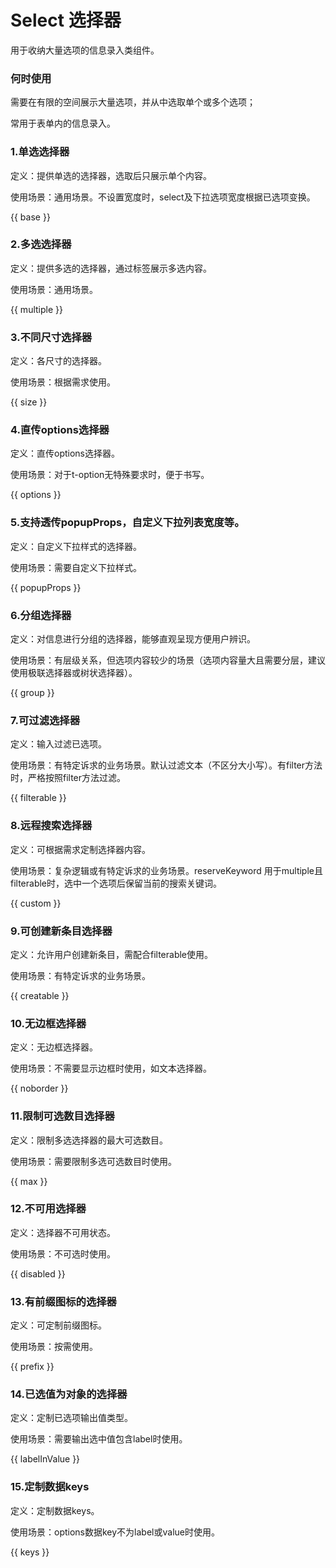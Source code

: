 # Select 选择器

用于收纳大量选项的信息录入类组件。

### 何时使用

需要在有限的空间展示大量选项，并从中选取单个或多个选项；

常用于表单内的信息录入。

### 1.单选选择器

定义：提供单选的选择器，选取后只展示单个内容。

使用场景：通用场景。不设置宽度时，select及下拉选项宽度根据已选项变换。

{{ base }}

### 2.多选选择器

定义：提供多选的选择器，通过标签展示多选内容。

使用场景：通用场景。

{{ multiple }}

### 3.不同尺寸选择器

定义：各尺寸的选择器。

使用场景：根据需求使用。

{{ size }}

### 4.直传options选择器

定义：直传options选择器。

使用场景：对于t-option无特殊要求时，便于书写。

{{ options }}
### 5.支持透传popupProps，自定义下拉列表宽度等。

定义：自定义下拉样式的选择器。

使用场景：需要自定义下拉样式。

{{ popupProps }}

### 6.分组选择器

定义：对信息进行分组的选择器，能够直观呈现方便用户辨识。

使用场景：有层级关系，但选项内容较少的场景（选项内容量大且需要分层，建议使用极联选择器或树状选择器）。

{{ group }}

### 7.可过滤选择器

定义：输入过滤已选项。

使用场景：有特定诉求的业务场景。默认过滤文本（不区分大小写）。有filter方法时，严格按照filter方法过滤。

{{ filterable }}

### 8.远程搜索选择器

定义：可根据需求定制选择器内容。

使用场景：复杂逻辑或有特定诉求的业务场景。reserveKeyword 用于multiple且filterable时，选中一个选项后保留当前的搜索关键词。

{{ custom }}

### 9.可创建新条目选择器

定义：允许用户创建新条目，需配合filterable使用。

使用场景：有特定诉求的业务场景。

{{ creatable }}

### 10.无边框选择器

定义：无边框选择器。

使用场景：不需要显示边框时使用，如文本选择器。

{{ noborder }}

### 11.限制可选数目选择器

定义：限制多选选择器的最大可选数目。

使用场景：需要限制多选可选数目时使用。

{{ max }}

### 12.不可用选择器

定义：选择器不可用状态。

使用场景：不可选时使用。

{{ disabled }}

### 13.有前缀图标的选择器

定义：可定制前缀图标。

使用场景：按需使用。

{{ prefix }}

### 14.已选值为对象的选择器

定义：定制已选项输出值类型。

使用场景：需要输出选中值包含label时使用。

{{ labelInValue }}

### 15.定制数据keys

定义：定制数据keys。

使用场景：options数据key不为label或value时使用。

{{ keys }}